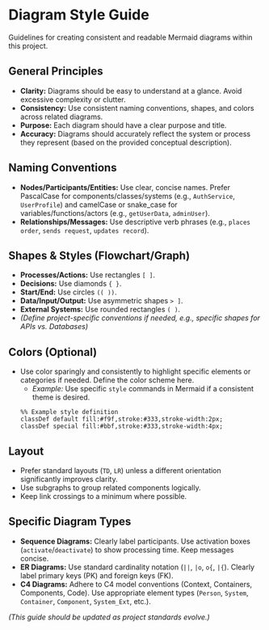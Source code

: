 # Diagram Style Guide

Guidelines for creating consistent and readable Mermaid diagrams within this project.

## General Principles

*   **Clarity:** Diagrams should be easy to understand at a glance. Avoid excessive complexity or clutter.
*   **Consistency:** Use consistent naming conventions, shapes, and colors across related diagrams.
*   **Purpose:** Each diagram should have a clear purpose and title.
*   **Accuracy:** Diagrams should accurately reflect the system or process they represent (based on the provided conceptual description).

## Naming Conventions

*   **Nodes/Participants/Entities:** Use clear, concise names. Prefer PascalCase for components/classes/systems (e.g., `AuthService`, `UserProfile`) and camelCase or snake_case for variables/functions/actors (e.g., `getUserData`, `adminUser`).
*   **Relationships/Messages:** Use descriptive verb phrases (e.g., `places order`, `sends request`, `updates record`).

## Shapes & Styles (Flowchart/Graph)

*   **Processes/Actions:** Use rectangles `[ ]`.
*   **Decisions:** Use diamonds `{ }`.
*   **Start/End:** Use circles `(( ))`.
*   **Data/Input/Output:** Use asymmetric shapes `> ]`.
*   **External Systems:** Use rounded rectangles `( )`.
*   *(Define project-specific conventions if needed, e.g., specific shapes for APIs vs. Databases)*

## Colors (Optional)

*   Use color sparingly and consistently to highlight specific elements or categories if needed. Define the color scheme here.
    *   *Example:* Use specific `style` commands in Mermaid if a consistent theme is desired.
    ```mermaid
    %% Example style definition
    classDef default fill:#f9f,stroke:#333,stroke-width:2px;
    classDef special fill:#bbf,stroke:#333,stroke-width:4px;
    ```

## Layout

*   Prefer standard layouts (`TD`, `LR`) unless a different orientation significantly improves clarity.
*   Use subgraphs to group related components logically.
*   Keep link crossings to a minimum where possible.

## Specific Diagram Types

*   **Sequence Diagrams:** Clearly label participants. Use activation boxes (`activate`/`deactivate`) to show processing time. Keep messages concise.
*   **ER Diagrams:** Use standard cardinality notation (`||`, `|o`, `o{`, `|{`). Clearly label primary keys (PK) and foreign keys (FK).
*   **C4 Diagrams:** Adhere to C4 model conventions (Context, Containers, Components, Code). Use appropriate element types (`Person`, `System`, `Container`, `Component`, `System_Ext`, etc.).

*(This guide should be updated as project standards evolve.)*